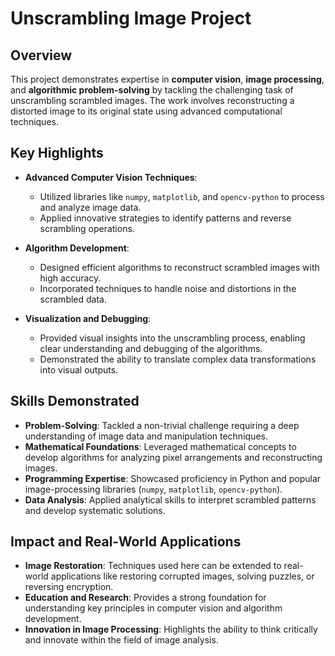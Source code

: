 # Unscrambling Image Project

## Overview
This project demonstrates expertise in **computer vision**, **image processing**, and **algorithmic problem-solving** by tackling the challenging task of unscrambling scrambled images. The work involves reconstructing a distorted image to its original state using advanced computational techniques.

## Key Highlights
- **Advanced Computer Vision Techniques**:
  - Utilized libraries like `numpy`, `matplotlib`, and `opencv-python` to process and analyze image data.
  - Applied innovative strategies to identify patterns and reverse scrambling operations.
  
- **Algorithm Development**:
  - Designed efficient algorithms to reconstruct scrambled images with high accuracy.
  - Incorporated techniques to handle noise and distortions in the scrambled data.

- **Visualization and Debugging**:
  - Provided visual insights into the unscrambling process, enabling clear understanding and debugging of the algorithms.
  - Demonstrated the ability to translate complex data transformations into visual outputs.

## Skills Demonstrated
- **Problem-Solving**: Tackled a non-trivial challenge requiring a deep understanding of image data and manipulation techniques.
- **Mathematical Foundations**: Leveraged mathematical concepts to develop algorithms for analyzing pixel arrangements and reconstructing images.
- **Programming Expertise**: Showcased proficiency in Python and popular image-processing libraries (`numpy`, `matplotlib`, `opencv-python`).
- **Data Analysis**: Applied analytical skills to interpret scrambled patterns and develop systematic solutions.

## Impact and Real-World Applications
- **Image Restoration**: Techniques used here can be extended to real-world applications like restoring corrupted images, solving puzzles, or reversing encryption.
- **Education and Research**: Provides a strong foundation for understanding key principles in computer vision and algorithm development.
- **Innovation in Image Processing**: Highlights the ability to think critically and innovate within the field of image analysis.
